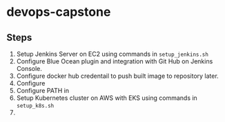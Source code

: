 # devops-capstone

## Steps
1. Setup Jenkins Server on EC2 using commands in `setup_jenkins.sh`
2. Configure Blue Ocean plugin and integration with Git Hub on Jenkins Console.
3. Configure docker hub credentail to push built image to repository later. 
4. Configure 
5. Configure PATH in  
2. Setup Kubernetes cluster on AWS with EKS using commands in `setup_k8s.sh`
3. 

